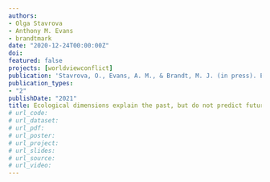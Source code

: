 ```yaml
---
authors:
- Olga Stavrova
- Anthony M. Evans
- brandtmark
date: "2020-12-24T00:00:00Z"
doi:
featured: false
projects: [worldviewconflict]
publication: 'Stavrova, O., Evans, A. M., & Brandt, M. J. (in press). Ecological dimensions explain the past, but do not predict future changes in trust. *American Psychologist*.'
publication_types:
- "2"
publishDate: "2021"
title: Ecological dimensions explain the past, but do not predict future changes in trust. *American Psychologist*
# url_code:
# url_dataset:
# url_pdf:
# url_poster:
# url_project:
# url_slides:
# url_source:
# url_video:
---
```

